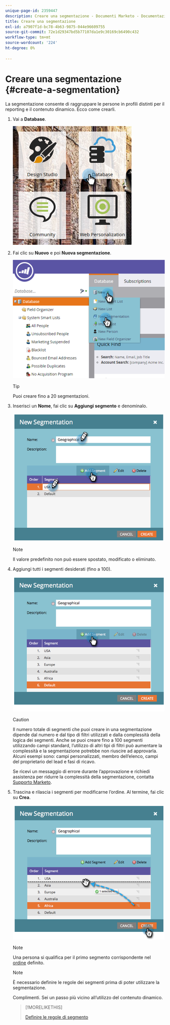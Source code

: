 ```yaml
---
unique-page-id: 2359447
description: Creare una segmentazione - Documenti Marketo - Documentazione del prodotto
title: Creare una segmentazione
exl-id: a7907f1d-bc78-4b63-9875-044e96609755
source-git-commit: 72e1d29347bd5b77107da1e9c30169cb6490c432
workflow-type: tm+mt
source-wordcount: '224'
ht-degree: 0%

---
```


# Creare una segmentazione {#create-a-segmentation}

La segmentazione consente di raggruppare le persone in profili distinti per il reporting e il contenuto dinamico. Ecco come crearli.

1. Vai a **Database**.

   ![](assets/image2017-3-28-13-3a44-3a54.png)

1. Fai clic su **Nuovo** e poi **Nuova segmentazione**.

   ![](assets/image2017-3-28-13-3a56-3a57.png)

   >[!TIP]
   >
   >Puoi creare fino a 20 segmentazioni.

1. Inserisci un **Nome**, fai clic su **Aggiungi segmento** e denominalo.

   ![](assets/image2014-9-15-10-3a1-3a1.png)

   >[!NOTE]
   >
   >Il valore predefinito non può essere spostato, modificato o eliminato.

1. Aggiungi tutti i segmenti desiderati (fino a 100).

   ![](assets/image2014-9-15-10-3a1-3a16.png)

   >[!CAUTION]
   >
   >Il numero totale di segmenti che puoi creare in una segmentazione dipende dal numero e dal tipo di filtri utilizzati e dalla complessità della logica dei segmenti. Anche se puoi creare fino a 100 segmenti utilizzando campi standard, l’utilizzo di altri tipi di filtri può aumentare la complessità e la segmentazione potrebbe non riuscire ad approvarla. Alcuni esempi sono: campi personalizzati, membro dell’elenco, campi del proprietario del lead e fasi di ricavo.
   >
   >Se ricevi un messaggio di errore durante l’approvazione e richiedi assistenza per ridurre la complessità della segmentazione, contatta [Supporto Marketo](https://nation.marketo.com/t5/Support/ct-p/Support).

1. Trascina e rilascia i segmenti per modificarne l’ordine. Al termine, fai clic su **Crea**.

   ![](assets/image2014-9-15-10-3a1-3a30.png)

   >[!NOTE]
   >
   >Una persona si qualifica per il primo segmento corrispondente nel [ordine](/help/marketo/product-docs/personalization/segmentation-and-snippets/segmentation/segmentation-order-priority.md) definito.

   >[!NOTE]
   >
   >È necessario definire le regole dei segmenti prima di poter utilizzare la segmentazione.

   Complimenti. Sei un passo più vicino all’utilizzo del contenuto dinamico.

   >[!MORELIKETHIS]
   >
   >[Definire le regole di segmento](/help/marketo/product-docs/personalization/segmentation-and-snippets/segmentation/define-segment-rules.md)
